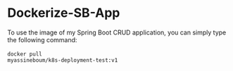 # Dockerize-SB-App
To use the image of my Spring Boot CRUD application, you can simply type the following command:
<br/><br/>
<code>docker pull myassineboum/k8s-deployment-test:v1</code>
